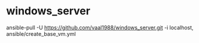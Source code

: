 # windows_server

ansible-pull -U https://github.com/vaal1988/windows_server.git -i localhost, ansible/create_base_vm.yml